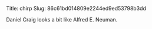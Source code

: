 Title: chirp
Slug: 86c61bd014809e2244ed9ed53798b3dd

Daniel Craig looks a bit like Alfred E. Neuman.
